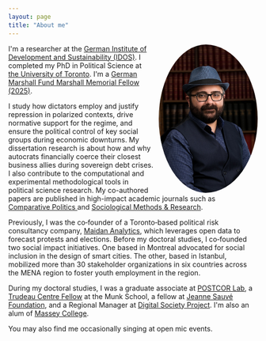 ```yaml
---
layout: page
title: "About me"
---
```


<img src="/assets/img/prof_pic.jpg" align="right" width="200px" style="border-radius:50%;padding-left:10px"/>

I'm a researcher at the [German Institute of Development and Sustainability (IDOS)](https://www.idos-research.de/en/research-staff/sinanoglu-semuhi/). I completed my PhD in Political Science at [the University of Toronto](https://politics.utoronto.ca/). I'm a [German Marshall Fund Marshall Memorial Fellow (2025)](https://www.gmfus.org/marshall-memorial-fellowship). 

I study how dictators employ and justify repression in polarized contexts, drive normative support for the regime, and ensure the political control of key social groups during economic downturns. My dissertation research is about how and why autocrats financially coerce their closest business allies during sovereign debt crises. I also contribute to the computational and experimental methodological tools in political science research. My co-authored papers are published in high-impact academic journals such as <a href="https://jcp.gc.cuny.edu"> Comparative Politics </a> and [Sociological Methods & Research](https://journals.sagepub.com/home/smr). 

Previously, I was the co‑founder of a Toronto‑based political risk consultancy company, [Maidan Analytics](https://maidan.ca/), which leverages open data to forecast protests and elections. Before my doctoral studies, I co‑founded two social impact initiatives. One based in Montreal advocated for social inclusion in the design of smart cities. The other, based in Istanbul, mobilized more than 30 stakeholder organizations in six countries across the MENA region to foster youth employment in the region. 

During my doctoral studies, I was a graduate associate at [POSTCOR Lab](https://www.postcorlab.com/), a [Trudeau Centre Fellow](https://munkschool.utoronto.ca/trudeau-centre) at the Munk School, a fellow at [Jeanne Sauvé Foundation](https://jeannesauve.org/fellows/), and a Regional Manager at [Digital Society Project](http://digitalsocietyproject.org/the-team/). I'm also an alum of [Massey College](https://www.masseycollege.ca/). 

You may also find me occasionally singing at open mic events.

<br clear="left"/>

